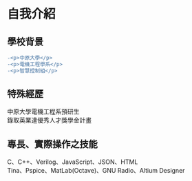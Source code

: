 # 自我介紹

## 學校背景
```diff
-<p>中原大學</p>
-<p>電機工程學系</p>
-<p>智慧控制組</p>
```
## 特殊經歷
中原大學電機工程系預研生<br>
錄取英業達優秀人才獎學金計畫

## 專長、實際操作之技能
C、C++、Verilog、JavaScript、JSON、HTML<br>
Tina、Pspice、MatLab(Octave)、GNU Radio、Altium Designer


